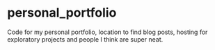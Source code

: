# personal_portfolio
Code for my personal portfolio, location to find blog posts, hosting for exploratory projects and people I think are super neat.